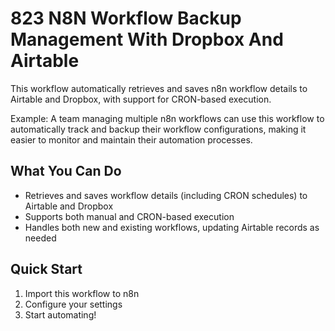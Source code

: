 # 823 N8N Workflow Backup Management With Dropbox And Airtable

This workflow automatically retrieves and saves n8n workflow details to Airtable and Dropbox, with support for CRON-based execution.

Example: A team managing multiple n8n workflows can use this workflow to automatically track and backup their workflow configurations, making it easier to monitor and maintain their automation processes.

## What You Can Do
- Retrieves and saves workflow details (including CRON schedules) to Airtable and Dropbox
- Supports both manual and CRON-based execution
- Handles both new and existing workflows, updating Airtable records as needed

## Quick Start
1. Import this workflow to n8n
2. Configure your settings
3. Start automating!

